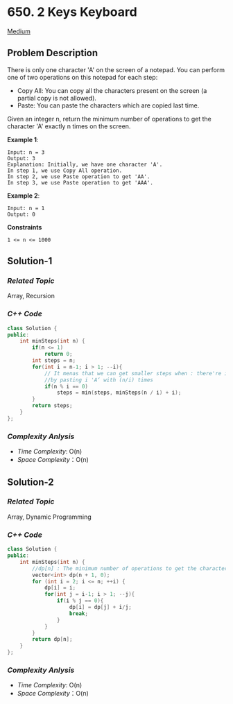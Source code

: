 # 650. 2 Keys Keyboard
[Medium](https://leetcode.com/problems/2-keys-keyboard/description/)

## Problem Description

There is only one character 'A' on the screen of a notepad. You can perform one of two operations on this notepad for each step:

  - Copy All: You can copy all the characters present on the screen (a partial copy is not allowed).
  - Paste: You can paste the characters which are copied last time.

Given an integer n, return the minimum number of operations to get the character 'A' exactly n times on the screen.

**Example 1**:
```
Input: n = 3
Output: 3
Explanation: Initially, we have one character 'A'.
In step 1, we use Copy All operation.
In step 2, we use Paste operation to get 'AA'.
In step 3, we use Paste operation to get 'AAA'.
```
**Example 2**:
```
Input: n = 1
Output: 0
```

**Constraints**
```
1 <= n <= 1000
```

## Solution-1

### _Related Topic_
   Array, Recursion

### _C++ Code_
```cpp
class Solution {
public:
    int minSteps(int n) {
        if(n <= 1)
            return 0;
        int steps = n;
        for(int i = n-1; i > 1; --i){
            // It menas that we can get smaller steps when : there're i 'A‘ on the screen and we can get n 'A'
            //by pasting i 'A‘ with (n/i) times
            if(n % i == 0)
                steps = min(steps, minSteps(n / i) + i);
        }
        return steps;
    }
};
```

### _Complexity Anlysis_
- _Time Complexity_: O(n)
- _Space Complexity_：O(n)

## Solution-2

### _Related Topic_
   Array, Dynamic Programming

### _C++ Code_
```cpp
class Solution {
public:
    int minSteps(int n) {
        //dp[n] : The minimum number of operations to get the character 'A' exactly n times on the screen.
        vector<int> dp(n + 1, 0);
        for (int i = 2; i <= n; ++i) {
            dp[i] = i;
            for(int j = i-1; i > 1; --j){
                if(i % j == 0){
                    dp[i] = dp[j] + i/j;
                    break;
                }
            }
        }
        return dp[n];
    }
};
```

### _Complexity Anlysis_
- _Time Complexity_: O(n)
- _Space Complexity_：O(n)
